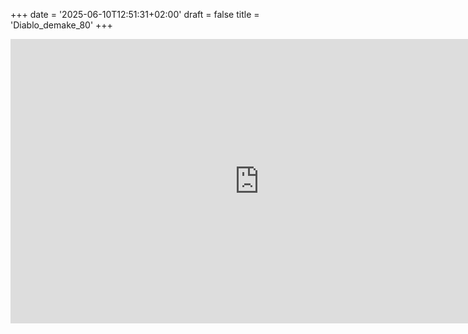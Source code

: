 +++
date = '2025-06-10T12:51:31+02:00'
draft = false
title = 'Diablo_demake_80'
+++

<iframe frameborder="0" src="https://itch.io/embed-upload/2091887?color=5a3a2d" allowfullscreen="" width="795" height="455"><a href="https://kanatos.itch.io/diablo-demake-80-discontinued">Play Diablo Demake 80 (Discontinued...) on itch.io</a></iframe>
